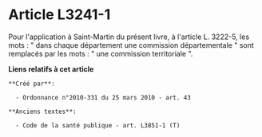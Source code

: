 # Article L3241-1

Pour l'application à Saint-Martin du présent livre, à l'article L. 3222-5, les mots : " dans chaque département une
commission départementale " sont remplacés par les mots : " une commission territoriale ".

**Liens relatifs à cet article**

	**Créé par**:

	  - Ordonnance n°2010-331 du 25 mars 2010 - art. 43

	**Anciens textes**:

	  - Code de la santé publique - art. L3851-1 (T)
